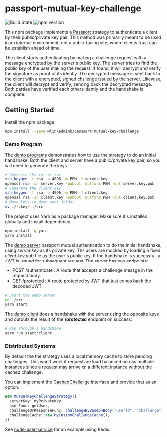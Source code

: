 # passport-mutual-key-challenge

![Build State](https://github.com/LinkedMink/passport-mutual-key-challenge/actions/workflows/build-main.yml/badge.svg)
![npm version](https://badge.fury.io/js/@linkedmink%2Fpassport-mutual-key-challenge.svg)

This npm package implements a [Passport](http://www.passportjs.org/) strategy to authenticate
a client by their public/private key pair. This method was primarily meant to be used in an internal
environment, not a public facing site, where clients trust can be establish ahead of time.

The client starts authenticating by making a challenge request with a message encrypted by the
server's public key. The server tries to find the public key of the user making the request. If found,
it will decrypt and verify the signature as proof of its identiy. The decrypted message is sent
back to the client with a encrypted, signed challenge issued by the server. Likewise, the client
will decrypt and verify, sending back the decrypted message. Both parties have verified each others
identiy and the handshake is complete.

## Getting Started

Install the npm package

```bash
npm install --save @linkedmink/passport-mutual-key-challenge
```

### Demo Program

The [demo programs](src) demonstrates how to use the strategy to do an initial handshake. Both
the client and server have a public/private key pair, so you will need to generate the keys

```sh
# Generate the server key
ssh-keygen -t rsa -b 4096 -m PEM -f server.key
openssl rsa -in server.key -pubout -outform PEM -out server.key.pub
# Generate the client key
ssh-keygen -t rsa -b 4096 -m PEM -f client.key
openssl rsa -in client.key -pubout -outform PEM -out client.key.pub
# Move keys to demo root folder
mv ./*.key* ./src
```

The project uses Yarn as a package manager. Make sure it's installed globally and install
dependency.

```sh
npm install -g yarn
yarn install
```

The [demo server](src/App.ts) passport mutual authentication to do the initial handshake, using
_server.key_ as its private key. The users are mocked by loading a fixed _client.key.pub_ file as
the user's public key. If the handshake is successful, a JWT is issued for subsequent request.
The server has two endpoints:

- POST /authenticate : A route that accepts a challenge messge in the request body.
- GET /protected : A route protected by JWT that just echos back the decoded JWT.

```sh
# Start the demo server
cd ./src
yarn start
```

The [demo client](src/Client.ts) does a handshake with the server using the opposite keys and
outputs the result of the **/protected** endpoint on success:

```sh
# Run through a handshake
yarn run start:client
```

### Distributed Systems

By default the the strategy uses a local memory cache to store pending challenges. This won't work
if request are load balanced across multiple instances since a request may arrive on a different
instance without the cached challenge.

You can implement the [CachedChallenge](lib/server/Types/ChallengeCache.ts) interface and provide
that as an option.

```TypeScript
new MutualKeyChallengeStrategy({
  serverKey: myPrivateKey,
  userFunc: getUser,
  challengeOrResponseFunc: challengeByBase64Body("userId", "challenge", "response"),
  challengeCache: new MyCustomChallengeCache(),
})
```

See [node-user-service](https://github.com/LinkedMink/node-user-service/blob/master/src/middleware/PassportMutual.ts)
for an example using Redis.

